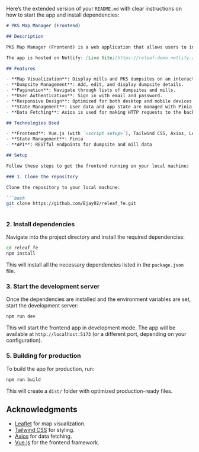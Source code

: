 Here’s the extended version of your `README.md` with clear instructions on how to start the app and install dependencies:

````markdown
# PKS Map Manager (Frontend)

## Description

PKS Map Manager (Frontend) is a web application that allows users to interact with a map of mills and PKS dumpsites. The app uses Leaflet for map visualization, with markers for mills and dumpsites, and allows users to add and edit dumpsite information. The frontend is designed to be responsive, with a clean and accessible user interface using Vue.js, Tailwind CSS, and Axios.

The app is hosted on Netlify: [Live Site](https://releaf-demo.netlify.app)

## Features

- **Map Visualization**: Display mills and PKS dumpsites on an interactive map using Leaflet.
- **Dumpsite Management**: Add, edit, and display dumpsite details.
- **Pagination**: Navigate through lists of dumpsites and mills.
- **User Authentication**: Sign in with email and password.
- **Responsive Design**: Optimized for both desktop and mobile devices.
- **State Management**: User data and app state are managed with Pinia.
- **Data Fetching**: Axios is used for making HTTP requests to the backend API.

## Technologies Used

- **Frontend**: Vue.js (with `<script setup>`), Tailwind CSS, Axios, Leaflet
- **State Management**: Pinia
- **API**: RESTful endpoints for dumpsite and mill data

## Setup

Follow these steps to get the frontend running on your local machine:

### 1. Clone the repository

Clone the repository to your local machine:

```bash
git clone https://github.com/Ejay02/releaf_fe.git
```
````

### 2. Install dependencies

Navigate into the project directory and install the required dependencies:

```bash
cd releaf_fe
npm install
```

This will install all the necessary dependencies listed in the `package.json` file.

### 3. Start the development server

Once the dependencies are installed and the environment variables are set, start the development server:

```bash
npm run dev
```

This will start the frontend app in development mode. The app will be available at `http://localhost:5173` (or a different port, depending on your configuration).

### 5. Building for production

To build the app for production, run:

```bash
npm run build
```

This will create a `dist/` folder with optimized production-ready files.

## Acknowledgments

- [Leaflet](https://leafletjs.com/) for map visualization.
- [Tailwind CSS](https://tailwindcss.com/) for styling.
- [Axios](https://axios-http.com/) for data fetching.
- [Vue.js](https://vuejs.org/) for the frontend framework.
